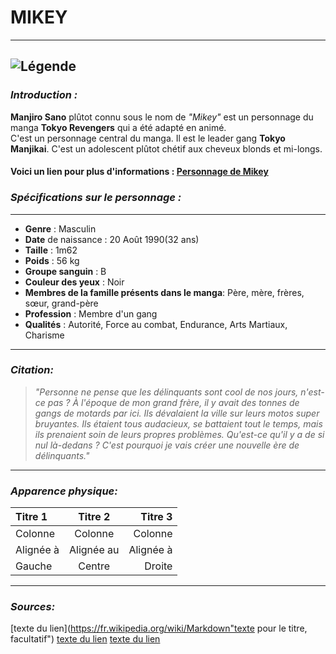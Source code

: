 # **MIKEY**  
*** 
![Légende](https://i.pinimg.com/564x/b1/ab/c4/b1abc47d655c67663b1f8da412b8b6c8.jpg)  
---  
### _Introduction :_  
**Manjiro Sano** plûtot connu sous le nom de _"Mikey"_ est un personnage du manga **Tokyo Revengers** qui a été adapté en animé.  
C'est un personnage central du manga. Il est le leader gang **Tokyo Manjikai**. C'est un adolescent plûtot chétif aux cheveux blonds et mi-longs.  
#### Voici un lien pour plus d'informations : [Personnage de Mikey](https://nntheblog.com/fr/mikey-tokyo-revengers-tout-ce-que-vous-devez-savoir/)
### _Spécifications sur le personnage :_  
---  
* **Genre** : Masculin  
* **Date** de naissance : 20 Août 1990(32 ans)  
* **Taille** : 1m62  
* **Poids** : 56 kg
* **Groupe sanguin** : B
* **Couleur des yeux** : Noir
* **Membres de la famille présents dans le manga**: Père, mère, frères, sœur, grand-père
* **Profession** : Membre d'un gang
* **Qualités** : Autorité, Force au combat, Endurance, Arts Martiaux, Charisme  
---  
### _Citation:_
> _"Personne ne pense que les délinquants sont cool de nos jours, n'est-ce pas ? À l'époque de mon grand frère, il y avait des tonnes de gangs de motards par ici. Ils dévalaient la ville sur leurs motos super bruyantes. Ils étaient tous audacieux, se battaient tout le temps, mais ils prenaient soin de leurs propres problèmes. Qu'est-ce qu'il y a de si nul là-dedans ? C'est pourquoi je vais créer une nouvelle ère de délinquants."_
---  
### _Apparence physique:_
| Titre 1       |     Titre 2     |        Titre 3 |
| :------------ | :-------------: | -------------: |
| Colonne       |     Colonne     |        Colonne |
| Alignée à     |   Alignée au    |      Alignée à |
| Gauche        |     Centre      |         Droite |
--- 
### _Sources:_
[texte du lien](https://fr.wikipedia.org/wiki/Markdown"texte pour le titre, facultatif")
[texte du lien](https://docs.framasoft.org/fr/grav/markdown.html "texte pour le titre, facultatif")
[texte du lien](url_du_lien "texte pour le titre, facultatif")
